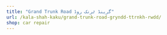 ```yaml
---
title: "Grand Trunk Road گرینڈ ٹرنک روڈ"
url: /kala-shah-kaku/grand-trunk-road-gryndd-ttrnkh-rwdd/
shop: car repair
---
```

